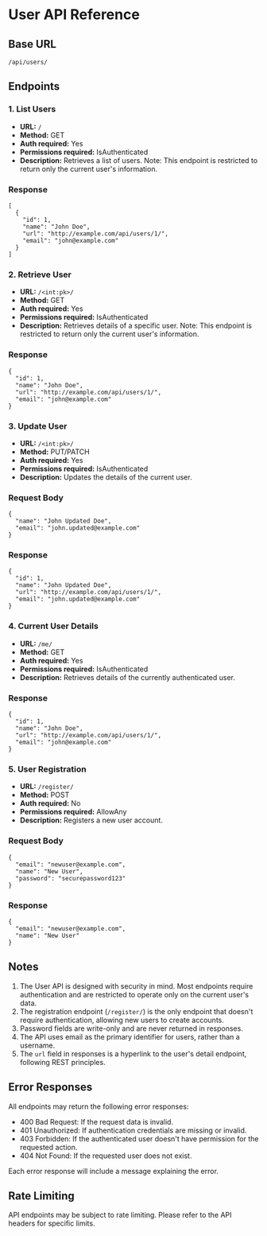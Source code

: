 # User API Reference   
## Base URL   
`/api/users/`   
## Endpoints   
### 1. List Users   
- **URL:** `/`   
- **Method:** GET   
- **Auth required:** Yes   
- **Permissions required:** IsAuthenticated   
- **Description:** Retrieves a list of users. Note: This endpoint is restricted to return only the current user's information.   
   
### Response   
```
[
  {
    "id": 1,
    "name": "John Doe",
    "url": "http://example.com/api/users/1/",
    "email": "john@example.com"
  }
]

```
### 2. Retrieve User   
- **URL:** `/<int:pk>/`   
- **Method:** GET   
- **Auth required:** Yes   
- **Permissions required:** IsAuthenticated   
- **Description:** Retrieves details of a specific user. Note: This endpoint is restricted to return only the current user's information.   
   
### Response   
```
{
  "id": 1,
  "name": "John Doe",
  "url": "http://example.com/api/users/1/",
  "email": "john@example.com"
}

```
### 3. Update User   
- **URL:** `/<int:pk>/`   
- **Method:** PUT/PATCH   
- **Auth required:** Yes   
- **Permissions required:** IsAuthenticated   
- **Description:** Updates the details of the current user.   
   
### Request Body   
```
{
  "name": "John Updated Doe",
  "email": "john.updated@example.com"
}

```
### Response   
```
{
  "id": 1,
  "name": "John Updated Doe",
  "url": "http://example.com/api/users/1/",
  "email": "john.updated@example.com"
}

```
### 4. Current User Details   
- **URL:** `/me/`   
- **Method:** GET   
- **Auth required:** Yes   
- **Permissions required:** IsAuthenticated   
- **Description:** Retrieves details of the currently authenticated user.   
   
### Response   
```
{
  "id": 1,
  "name": "John Doe",
  "url": "http://example.com/api/users/1/",
  "email": "john@example.com"
}

```
### 5. User Registration   
- **URL:** `/register/`   
- **Method:** POST   
- **Auth required:** No   
- **Permissions required:** AllowAny   
- **Description:** Registers a new user account.   
   
### Request Body   
```
{
  "email": "newuser@example.com",
  "name": "New User",
  "password": "securepassword123"
}

```
### Response   
```
{
  "email": "newuser@example.com",
  "name": "New User"
}

```
## Notes   
1. The User API is designed with security in mind. Most endpoints require authentication and are restricted to operate only on the current user's data.   
2. The registration endpoint (`/register/`) is the only endpoint that doesn't require authentication, allowing new users to create accounts.   
3. Password fields are write-only and are never returned in responses.   
4. The API uses email as the primary identifier for users, rather than a username.   
5. The `url` field in responses is a hyperlink to the user's detail endpoint, following REST principles.   
   
## Error Responses   
All endpoints may return the following error responses:   
- 400 Bad Request: If the request data is invalid.   
- 401 Unauthorized: If authentication credentials are missing or invalid.   
- 403 Forbidden: If the authenticated user doesn't have permission for the requested action.   
- 404 Not Found: If the requested user does not exist.   
   
Each error response will include a message explaining the error.   
## Rate Limiting   
API endpoints may be subject to rate limiting. Please refer to the API headers for specific limits.   
   
